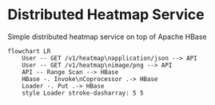 # Distributed Heatmap Service

Simple distributed heatmap service on top of Apache HBase

```mermaid
flowchart LR
    User -- GET /v1/heatmap\napplication/json --> API
    User -- GET /v1/heatmap\nimage/png --> API
    API -- Range Scan --> HBase
    HBase -. Invoke\nCoprocessor .-> HBase
    Loader -. Put .-> HBase
    style Loader stroke-dasharray: 5 5
```
